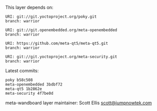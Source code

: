 This layer depends on:

    URI: git://git.yoctoproject.org/poky.git
    branch: warrior

    URI: git://git.openembedded.org/meta-openembedded
    branch: warrior

    URI: https://github.com/meta-qt5/meta-qt5.git
    branch: warrior

    URI: git://git.yoctoproject.org/meta-security.git
    branch: warrior

Latest commits:

    poky b58c508
    meta-openembedded 3bdbf72
    meta-qt5 1b2862e
    meta-security 4f7be0d

meta-wandboard layer maintainer: Scott Ellis <scott@jumpnowtek.com>
